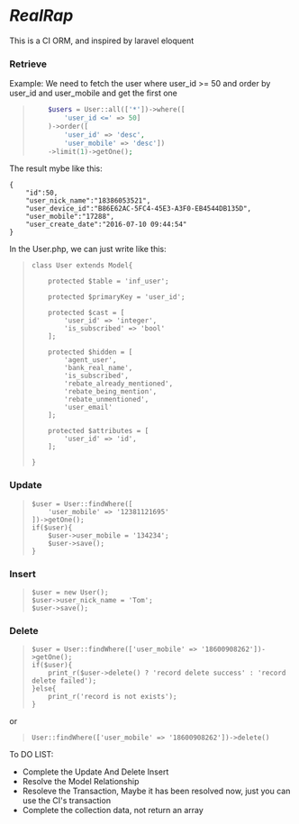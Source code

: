 # _RealRap_

This is a CI ORM, and inspired by laravel eloquent

### Retrieve

Example: We need to fetch the user where user\_id &gt;= 50 and order by user\_id and user\_mobile and get the first one

> ```php
>     $users = User::all(['*'])->where([
>         'user_id <=' => 50]
>     )->order([
>         'user_id' => 'desc',
>         'user_mobile' => 'desc'])
>     ->limit(1)->getOne();
> ```

The result mybe like this:

```
{
    "id":50,
    "user_nick_name":"18386053521",
    "user_device_id":"B86E62AC-5FC4-45E3-A3F0-EB4544DB135D",
    "user_mobile":"17288",
    "user_create_date":"2016-07-10 09:44:54"
}
```

In the User.php, we can just write like this:

> ```
> class User extends Model{
>
>     protected $table = 'inf_user';
>
>     protected $primaryKey = 'user_id';
>
>     protected $cast = [
>         'user_id' => 'integer',
>         'is_subscribed' => 'bool'
>     ];
>
>     protected $hidden = [
>         'agent_user',
>         'bank_real_name',
>         'is_subscribed',
>         'rebate_already_mentioned',
>         'rebate_being_mention',
>         'rebate_unmentioned',
>         'user_email'
>     ];
>
>     protected $attributes = [
>         'user_id' => 'id',
>     ];
>
> }
> ```

### Update

> ```
> $user = User::findWhere([
>     'user_mobile' => '12381121695'
> ])->getOne();
> if($user){
>     $user->user_mobile = '134234';
>     $user->save();
> }
> ```

### Insert

> ```
> $user = new User();
> $user->user_nick_name = 'Tom';
> $user->save();
> ```

### Delete

> ```
> $user = User::findWhere(['user_mobile' => '18600908262'])->getOne();
> if($user){
>     print_r($user->delete() ? 'record delete success' : 'record delete failed');
> }else{
>     print_r('record is not exists');
> }
> ```

or

> ```
> User::findWhere(['user_mobile' => '18600908262'])->delete()
> ```

To DO LIST:

* Complete the Update And Delete Insert
* Resolve the Model Relationship
* Resoleve the Transaction, Maybe it has been resolved now, just you can use the CI's transaction
* Complete the collection data, not return an array
